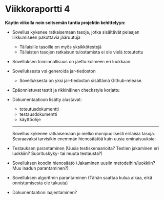 # Viikkoraportti 4

**Käytin viikolla noin seitsemän tuntia projektin kehittelyyn:** 

* Sovellus kykenee ratkaisemaan tasoja, jotka sisältävät pelaajan liikkumiseen pakottavia jääruutuja  
  * Tällaisille tasoille on myös yksikkötestejä
  * Tällaisten tasojen ratkaisun tulostamista ei ole vielä toteutettu
* Sovelluksen toiminnallisuus on jaettu kolmeen eri luokkaan
* Sovelluksesta voi generoida jar-tiedoston
  * Sovelluksesta on yksi jar-tiedoston sisältämä Github-release.
* Epäonnistuvat testit ja rikkinäinen checkstyle korjattu
* Dokumentaatioon lisätty alustavat:
  * toteutusdokumentti
  * testausdokumentti
  * käyttöohje
  
  --------------------------------------------------
  
  Sovellus kykenee ratkaisemaan jo melko monipuolisesti erilaisia tasoja. Seuraavaksi tarvisikin enemmän hienosäätöä kuin uusia ominaisuuksia:
  
* Testauksen parantaminen (Uusia testiskenaarioita? Testien jakaminen eri luokkiin? Suorituskyky- tai muuta testausta?)
* Sovelluksen koodin hienosäätö (Jakaminen uusiin metodeihin/luokkiin? Muu laadun parantaminen?)
* Sovelluksen algoritmin parantaminen (Tähän saattaa kulua aikaa, eikä onnistumisesta ole takuuta)
* Dokumentaation laajentaminen?
